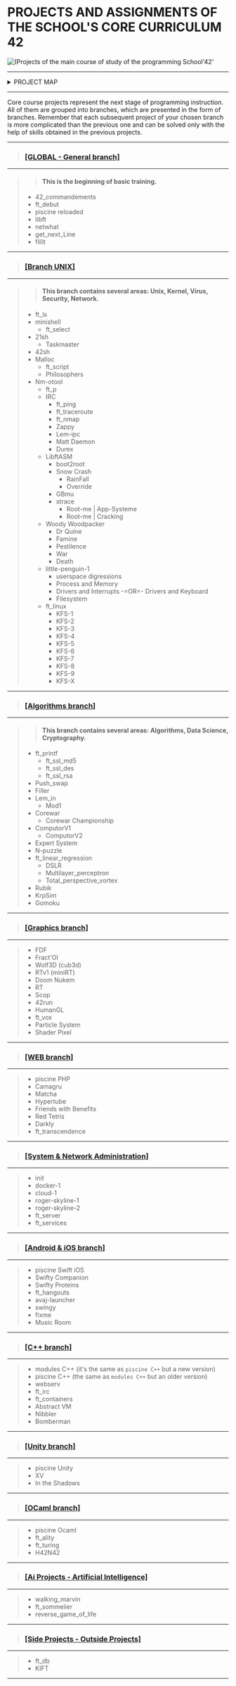 # PROJECTS AND ASSIGNMENTS OF THE SCHOOL'S CORE CURRICULUM 42

![(Projects of the main course of study of the programming School'42'](./highlighting_branches_Holy_Graph.gif)


---


<details>
<summary> PROJECT MAP </summary>

![map Holy_Graph](./Holy_Graph.png)

</details>


---


Core course projects represent the next stage of programming instruction. All of them are grouped into branches, which are presented in the form of branches. Remember that each subsequent project of your chosen branch is more complicated than the previous one and can be solved only with the help of skills obtained in the previous projects.  


---
> ### [[GLOBAL - General branch]](./00_Global_(begin_cadet)/)
---
>> #### This is the beginning of basic training.
> - 42_commandements
> - ft_debut
> - piscine reloaded
> - libft
> - netwhat
> - get_next_Line
> - fillit
---


> ### [[Branch UNIX]](./01_Unix/)
---
>> #### This branch contains several areas: Unix, Kernel, Virus, Security, Network.
> - ft_ls
> - minishell
>   - ft_select
> - 21sh
>   - Taskmaster
> - 42sh
> - Malloc
>   - ft_script
>   - Philosophers
> - Nm-otool
>   - ft_p
>   - IRC
>     - ft_ping
>     - ft_traceroute
>     - ft_nmap
>     - Zappy
>     - Lem-ipc
>     - Matt Daemon
>     - Durex
>   - LibftASM
>     - boot2root
>     - Snow Crash
>       - RainFall
>       - Override
>     - GBmu
>     - strace
>       - Root-me | App-Systeme
>       - Root-me | Cracking
>   - Woody Woodpacker
>     - Dr Quine
>     - Famine
>     - Pestilence
>     - War
>     - Death
>   - little-penguin-1
>     - userspace digressions
>     - Process and Memory 
>     - Drivers and Interrupts -=OR=- Drivers and Keyboard
>     - Filesystem
>   - ft_linux
>     - KFS-1
>     - KFS-2
>     - KFS-3
>     - KFS-4
>     - KFS-5
>     - KFS-6
>     - KFS-7
>     - KFS-8
>     - KFS-9
>     - KFS-X
---



> ### [[Algorithms branch]](./02_Algorithmic/)
---
>> #### This branch contains several areas: Algorithms, Data Science, Cryptography.
> - ft_printf
>   - ft_ssl_md5
>   - ft_ssl_des
>   - ft_ssl_rsa
> - Push_swap
> - Filler
> - Lem_in
>   - Mod1
> - Corewar
>   - Corewar Championship
> - ComputorV1
>   - ComputorV2
> - Expert System
> - N-puzzle
> - ft_linear_regression
>   - DSLR
>   - Multilayer_perceptron
>   - Total_perspective_vortex
> - Rubik
> - KrpSim
> - Gomoku
---



> ### [[Graphics branch]](./03_Graphic/)
---
> - FDF
> - Fract'Ol
> - Wolf3D (cub3d)
> - RTv1 (miniRT)
> - Doom Nukem
> - RT
> - Scop
> - 42run
> - HumanGL
> - ft_vox
> - Particle System
> - Shader Pixel
---



> ### [[WEB branch]](./04_Web/)
---
> - piscine PHP
> - Camagru
> - Matcha
> - Hypertube
> - Friends with Benefits
> - Red Tetris
> - Darkly
> - ft_transcendence
---



> ### [[System & Network Administration]](./05_Infrastructure_and_Admin/)
---
> - init
> - docker-1
> - cloud-1
> - roger-skyline-1
> - roger-skyline-2
> - ft_server
> - ft_services
---



> ### [[Android & iOS branch]](./06_Android-iOS/)
---
> - piscine Swift iOS
> - Swifty Companion
> - Swifty Proteins
> - ft_hangouts
> - avaj-launcher
> - swingy
> - fixme
> - Music Room
---



> ### [[C++ branch]](./07_CPP/)
---
> - modules C++ (it's the same as `piscine C++` but a new version)
> - piscine C++ (the same as `modules C++` but an older version)
> - webserv
> - ft_irc
> - ft_containers
> - Abstract VM
> - Nibbler
> - Bomberman
---



> ### [[Unity branch]](./08_Unity/)
---
> - piscine Unity
> - XV
> - In the Shadows
---



> ### [[OCaml branch]](./09_OCaml/)
---
> - piscine Ocaml
> - ft_ality
> - ft_turing
> - H42N42
---



> ### [[Ai Projects - Artificial Intelligence]](./10_Ai/)
---
> - walking_marvin
> - ft_sommelier
> - reverse_game_of_life
---



> ### [[Side Projects - Outside Projects]](./11_Side_Projects/)
---
> - ft_db
> - KIFT
---
